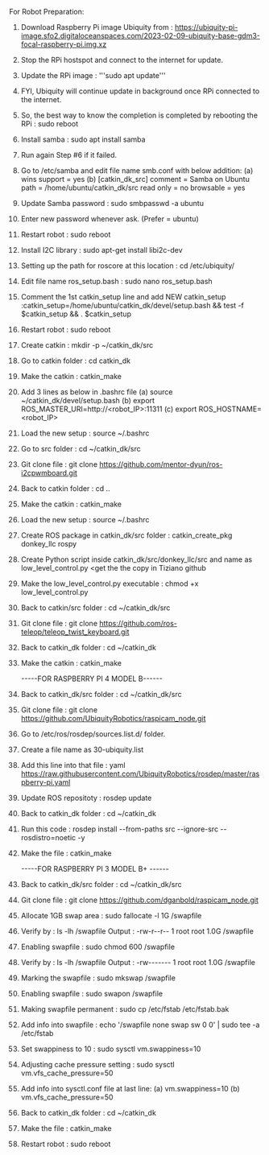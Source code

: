 For Robot Preparation:

1. Download Raspberry Pi image Ubiquity from : https://ubiquity-pi-image.sfo2.digitaloceanspaces.com/2023-02-09-ubiquity-base-gdm3-focal-raspberry-pi.img.xz
2. Stop the RPi hostspot and connect to the internet for update.
3. Update the RPi image : '''sudo apt update'''
4. FYI, Ubiquity will continue update in background once RPi connected to the internet.
5. So, the best way to know the completion is completed by rebooting the RPi : sudo reboot
6. Install samba : sudo apt install samba
7. Run again Step #6 if it failed.
8. Go to /etc/samba and edit file name smb.conf with below addition:
   (a) wins support = yes
   (b) [catkin_dk_src]
         comment = Samba on Ubuntu
         path = /home/ubuntu/catkin_dk/src
         read only = no
         browsable = yes
9. Update Samba password : sudo smbpasswd -a ubuntu
10. Enter new password whenever ask. (Prefer = ubuntu)
11. Restart robot : sudo reboot
12. Install I2C library : sudo apt-get install libi2c-dev
13. Setting up the path for roscore at this location : cd /etc/ubiquity/
14. Edit file name ros_setup.bash : sudo nano ros_setup.bash
15. Comment the 1st catkin_setup line and add NEW catkin_setup :catkin_setup=/home/ubuntu/catkin_dk/devel/setup.bash && test -f $catkin_setup && . $catkin_setup
16. Restart robot : sudo reboot
17. Create catkin : mkdir -p ~/catkin_dk/src
18. Go to catkin folder : cd catkin_dk
19. Make the catkin : catkin_make
20. Add 3 lines as below in .bashrc file
    (a) source ~/catkin_dk/devel/setup.bash
    (b) export ROS_MASTER_URI=http://<robot_IP>:11311
    (c) export ROS_HOSTNAME=<robot_IP>
22. Load the new setup : source ~/.bashrc
23. Go to src folder : cd ~/catkin_dk/src
24. Git clone file : git clone https://github.com/mentor-dyun/ros-i2cpwmboard.git
25. Back to catkin folder : cd ..
26. Make the catkin : catkin_make
27. Load the new setup : source ~/.bashrc
28. Create ROS package in catkin_dk/src folder : catkin_create_pkg donkey_llc rospy
29. Create Python script inside catkin_dk/src/donkey_llc/src and name as low_level_control.py <get the the copy in Tiziano github
30. Make the low_level_control.py executable : chmod +x low_level_control.py
31. Back to catkin/src folder : cd ~/catkin_dk/src
32. Git clone file : git clone https://github.com/ros-teleop/teleop_twist_keyboard.git
33. Back to catkin_dk folder : cd ~/catkin_dk
34. Make the catkin : catkin_make
    
    -----FOR RASPBERRY PI 4 MODEL B------
1. Back to catkin_dk/src folder : cd ~/catkin_dk/src
2. Git clone file : git clone https://github.com/UbiquityRobotics/raspicam_node.git
3. Go to /etc/ros/rosdep/sources.list.d/ folder.
4. Create a file name as 30-ubiquity.list
5. Add this line into that file : yaml https://raw.githubusercontent.com/UbiquityRobotics/rosdep/master/raspberry-pi.yaml
6. Update ROS repositoty : rosdep update
7. Back to catkin_dk folder : cd ~/catkin_dk
8. Run this code : rosdep install --from-paths src --ignore-src --rosdistro=noetic -y
9. Make the file : catkin_make
    
    -----FOR RASPBERRY PI 3 MODEL B+ ------
1. Back to catkin_dk/src folder : cd ~/catkin_dk/src
2. Git clone file : git clone https://github.com/dganbold/raspicam_node.git
3. Allocate 1GB swap area : sudo fallocate -l 1G /swapfile
4. Verify by : ls -lh /swapfile
   Output : -rw-r--r-- 1 root root 1.0G <timestamp> /swapfile
5. Enabling swapfile : sudo chmod 600 /swapfile
6. Verify by : ls -lh /swapfile
   Output : -rw------- 1 root root 1.0G <timestamp> /swapfile
7. Marking the swapfile : sudo mkswap /swapfile
8. Enabling swapfile : sudo swapon /swapfile
9. Making swapfile permanent : sudo cp /etc/fstab /etc/fstab.bak
10. Add info into swapfile : echo '/swapfile none swap sw 0 0' | sudo tee -a /etc/fstab
11. Set swappiness to 10 : sudo sysctl vm.swappiness=10
12. Adjusting cache pressure setting : sudo sysctl vm.vfs_cache_pressure=50
13. Add info into sysctl.conf file at last line:
    (a) vm.swappiness=10
    (b) vm.vfs_cache_pressure=50
14. Back to catkin_dk folder : cd ~/catkin_dk
15. Make the file : catkin_make
16. Restart robot : sudo reboot
